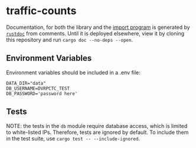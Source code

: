 # traffic-counts

Documentation, for both the library and the [import program](src/bin/import.rs) is generated by [`rustdoc`](https://doc.rust-lang.org/rustdoc/index.html) from comments. Until it is deployed elsewhere, view it by cloning this repository and run `cargo doc --no-deps --open`.

## Environment Variables

Environment variables should be included in a .env file:

```.env
DATA_DIR="data"
DB_USERNAME=DVRPCTC_TEST 
DB_PASSWORD='password here'
```

## Tests

NOTE: the tests in the `db` module require database access, which is limited to white-listed IPs. Therefore, tests are ignored by default. To include them in the test suite, use `cargo test -- --include-ignored`.

